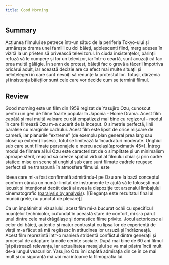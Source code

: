 ```yaml
---
title: Good Morning
---
```

## Summary
Acțiunea filmului se petrece într-un sătuc de la periferia Tokyo-ului și urmărește drama unei familii cu doi băieți, adolescenți fiind,  merg adesea în vizită la un prieten să privească televizorul. În ciuda insistențelor, părinții refuză să le cumpere și lor un televizor, iar într-o ceartă, sunt acuzați că fac prea multă gălăgie. În semn de protest, băieții fac o grevă a tăcerii împotriva oricărui adult, iar această decizie are ca efect mai multe situații și neînțelegeri în care sunt nevoiți să renunțe la protestul lor. Totuși, dârzenia și insistența băieților sunt cele care vor decide cum se termină filmul. 


## Review
Good morning este un film din 1959 regizat de Yasujiro Ozu, cunoscut pentru un gen de filme foarte popular în Japonia - Home Drama. Acest film capătă și mai multă valoare cu cât empatizezi mai bine cu regizorul - modul în care filmează Ozu m-a cucerit de la început. O simetrie perfectă, linii paralele cu marginile cadrului. Acest film este lipsit de orice mișcare de cameră, iar planurile "extreme" (de exemplu plan general prea larg sau close up extrem) lipsesc, totul se limitează la încadraturi moderate.  Unghiul sub care sunt filmate personajele e mereu același(aproximativ 45*). Întreg modul de filmare al lui Ozu este caracterizat de o simplitate și un minimalism aproape steril, reușind să creeze spațiul virtual al filmului chiar și prin cadre statice: mise en scene și unghiul sub care sunt filmate cadrele reușesc perfect să ne transpună în atmosfera filmului. este 

Ideea care mi-a fost confirmată admirându-l pe Ozu are la bază conceptul conform căruia un număr limitat de instrumente te ajută să le folosești mai iscusit și intenționat decât dacă ai avea la dispoziție tot arsenalul limbajului cinematografic ([paralysis by analysis](https://en.wikipedia.org/wiki/Analysis_paralysis)). [[Eleganța este rezultatul final al muncii grele, nu punctul de plecare]]

Ca un împătimit al vizualului, acest film mi-a bucurat ochii cu specificul nuanțelor technicolor, cufundat în această stare de confort, mi s-a părut unul dintre cele mai drăgălașe și domestice filme privite. 
Jocul actoricesc al celor doi băieți, autentic și matur contrastat cu lipsa lor de experiență de viață m-a făcut să mă regăsesc în atitudinea lor ursuză și îndrăzneață. 
Acest film reprezintă într-o manieră stridentă conflictul dintre generații și procesul de adaptare la noile cerințe sociale. După mai bine de 60 ani filmul își păstrează relevanța, iar actualitatea mesajului se va mai păstra încă mult de-a lungul veacurilor. 
Yasujiro Ozu îmi capătă admirația din ce în ce mai mult și cu siguranță mă voi mai întoarce la filmografia lui.